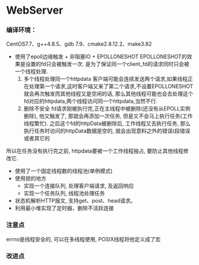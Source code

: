 # WebServer
### 编译环境：
CentOS7.7、g++4.8.5、gdb 7.9、cmake2.8.12.2、make3.82

* 使用了epoll边缘触发 + 非阻塞IO + EPOLLONESHOT
  EPOLLONESHOT的效果是设置的fd只会被触发一次. 是为了保证同一个client_fd的请求同时只会被一个线程处理.
  1. 多个线程处理同一个httpdata 
     客户端可能会连续发送两个请求,如果线程正在处理第一个请求,这时客户端又来了第二个请求,不设置EPOLLONESHOT就会再次触发而其他线程又是空闲的话, 
     那么其他线程可能也会去处理这个fd对应的httpdata,两个线程访问同一个httpdata,当然不行.
  2. 删除不安全
     fd请求刚被执行完,正在主线程中被删除(还没有从EPOLL实例删除), 他又触发了, 那就会再添加一次任务, 但是又不会马上执行任务(工作线程繁忙).
     之后这个fd的httpData被删除后, 工作线程又去执行任务, 那么执行任务时访问的httpData数据是空的, 就会出现意料之外的错误(段错误或者其它的
     
所以在任务没有执行完之前, httpdata要被一个工作线程独占, 要防止其他线程修改它.
     
* 使用了一个固定线程数的线程池(单例模式)
* 使用锁的地方
  * 实现一个连接队列, 处理客户端请求, 及返回响应 
  * 实现一个任务队列, 线程池处理任务
* 状态机解析HTTP报文, 支持get、post、head请求。 
* 利用最小堆实现了定时器，删除不活跃连接

### 注意点
errno是线程安全的, 可以在多线程使用, POSIX线程将他定义成了宏

### 改进点


